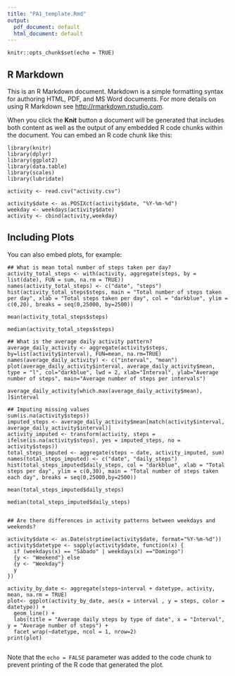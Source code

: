 ```yaml
---
title: "PA1_template.Rmd"
output:
  pdf_document: default
  html_document: default
---
```


```{r setup, include=FALSE}
knitr::opts_chunk$set(echo = TRUE)
```

## R Markdown

This is an R Markdown document. Markdown is a simple formatting syntax for authoring HTML, PDF, and MS Word documents. For more details on using R Markdown see <http://rmarkdown.rstudio.com>.

When you click the **Knit** button a document will be generated that includes both content as well as the output of any embedded R code chunks within the document. You can embed an R code chunk like this:

```{r cars}
library(knitr)
library(dplyr)
library(ggplot2)
library(data.table)
library(scales)
library(lubridate)

activity <- read.csv("activity.csv")

activity$date <- as.POSIXct(activity$date, "%Y-%m-%d")
weekday <- weekdays(activity$date)
activity <- cbind(activity,weekday)
```

## Including Plots

You can also embed plots, for example:

```{r pressure, echo=FALSE}
## What is mean total number of steps taken per day?
activity_total_steps <- with(activity, aggregate(steps, by = list(date), FUN = sum, na.rm = TRUE))
names(activity_total_steps) <- c("date", "steps")
hist(activity_total_steps$steps, main = "Total number of steps taken per day", xlab = "Total steps taken per day", col = "darkblue", ylim = c(0,20), breaks = seq(0,25000, by=2500))

mean(activity_total_steps$steps)

median(activity_total_steps$steps)

## What is the average daily activity pattern?
average_daily_activity <- aggregate(activity$steps, by=list(activity$interval), FUN=mean, na.rm=TRUE)
names(average_daily_activity) <- c("interval", "mean")
plot(average_daily_activity$interval, average_daily_activity$mean, type = "l", col="darkblue", lwd = 2, xlab="Interval", ylab="Average number of steps", main="Average number of steps per intervals")

average_daily_activity[which.max(average_daily_activity$mean), ]$interval

## Imputing missing values
sum(is.na(activity$steps))
imputed_steps <- average_daily_activity$mean[match(activity$interval, average_daily_activity$interval)]
activity_imputed <- transform(activity, steps = ifelse(is.na(activity$steps), yes = imputed_steps, no = activity$steps))
total_steps_imputed <- aggregate(steps ~ date, activity_imputed, sum)
names(total_steps_imputed) <- c("date", "daily_steps")
hist(total_steps_imputed$daily_steps, col = "darkblue", xlab = "Total steps per day", ylim = c(0,30), main = "Total number of steps taken each day", breaks = seq(0,25000,by=2500))

mean(total_steps_imputed$daily_steps)

median(total_steps_imputed$daily_steps)


## Are there differences in activity patterns between weekdays and weekends?

activity$date <- as.Date(strptime(activity$date, format="%Y-%m-%d"))
activity$datetype <- sapply(activity$date, function(x) {
  if (weekdays(x) == "Sábado" | weekdays(x) =="Domingo") 
  {y <- "Weekend"} else 
  {y <- "Weekday"}
  y
})

activity_by_date <- aggregate(steps~interval + datetype, activity, mean, na.rm = TRUE)
plot<- ggplot(activity_by_date, aes(x = interval , y = steps, color = datetype)) +
  geom_line() +
  labs(title = "Average daily steps by type of date", x = "Interval", y = "Average number of steps") +
  facet_wrap(~datetype, ncol = 1, nrow=2)
print(plot)


```

Note that the `echo = FALSE` parameter was added to the code chunk to prevent printing of the R code that generated the plot.
